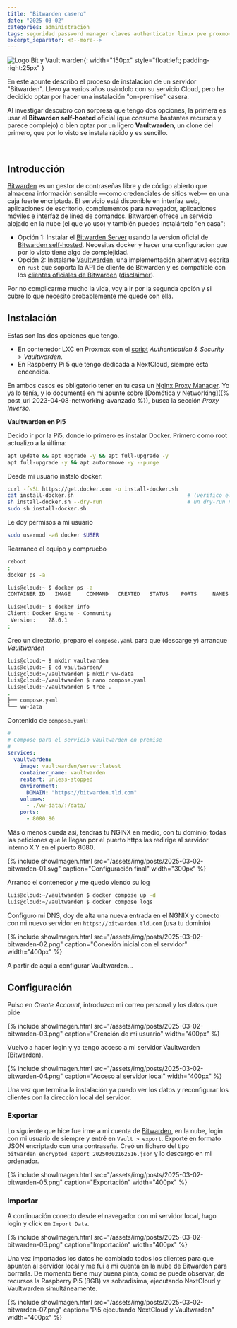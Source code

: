 ```yaml
---
title: "Bitwarden casero"
date: "2025-03-02"
categories: administración
tags: seguridad password manager claves authenticator linux pve proxmox lxc
excerpt_separator: <!--more-->
---
```


![Logo Bit y Vault warden](/assets/img/posts/logo-bitvaultwarden.svg){: width="150px" style="float:left; padding-right:25px" }

En este apunte describo el proceso de instalacion de un servidor "Bitwarden". Llevo ya varios años usándolo con su servicio Cloud, pero he decidido optar por hacer una instalación "on-premise" casera.

Al investigar descubro con sorpresa que tengo dos opciones, la primera es usar el **Bitwarden self-hosted** oficial (que consume bastantes recursos y parece complejo) o bien optar por un ligero **Vaultwarden**, un clone del primero, que por lo visto se instala rápido y es sencillo.

<br clear="left"/>
<!--more-->

## Introducción

[Bitwarden](https://bitwarden.com/es-la/open-source/) es un gestor de contraseñas libre y de código abierto que almacena información sensible —como credenciales de sitios web— en una caja fuerte encriptada. El servicio está disponible en interfaz web, aplicaciones de escritorio, complementos para navegador, aplicaciones móviles e interfaz de línea de comandos. Bitwarden ofrece un servicio alojado en la nube (el que yo uso) y también puedes instalártelo "en casa":

- Opción 1: Instalar el [Bitwarden Server](https://github.com/bitwarden/server) usando la version oficial de [Bitwarden self-hosted](https://bitwarden.com/help/install-on-premise-linux/). Necesitas docker y hacer una configuracion que por lo visto tiene algo de complejidad.
- Opción 2: Instalarte [Vaultwarden](https://github.com/dani-garcia/vaultwarden), una implementación alternativa escrita en `rust` que soporta la API de cliente de Bitwarden y es compatible con los [clientes oficiales de Bitwarden](https://bitwarden.com/download/) ([disclaimer](https://github.com/dani-garcia/vaultwarden#disclaimer)).

Por no complicarme mucho la vida, voy a ir por la segunda opción y si cubre lo que necesito probablemente me quede con ella.

## Instalación

Estas son las dos opciones que tengo.

- En contenedor LXC en Proxmox con el [script](https://community-scripts.github.io/ProxmoxVE/scripts) *Authentication & Security* > *Vaultwarden*.
- En Raspberry Pi 5 que tengo dedicada a NextCloud, siempre está encendida.

En ambos casos es obligatorio tener en tu casa un [Nginx Proxy Manager](https://nginxproxymanager.com). Yo ya lo tenía, y lo documenté en mi apunte sobre [Domótica y Networking]({% post_url 2023-04-08-networking-avanzado %}), busca la sección *Proxy Inverso*.

**Vaultwarden en Pi5**

Decido ir por la Pi5, donde lo primero es instalar Docker. Primero como root actualizo a la última:

```bash
apt update && apt upgrade -y && apt full-upgrade -y
apt full-upgrade -y && apt autoremove -y --purge
```

Desde mi usuario instalo docker:

```bash
curl -fsSL https://get.docker.com -o install-docker.sh
cat install-docker.sh                                    # (verifico el script)
sh install-docker.sh --dry-run                           # un dry-run no viene mal
sudo sh install-docker.sh
```

Le doy permisos a mi usuario

```bash
sudo usermod -aG docker $USER
```

Rearranco el equipo y compruebo

```bash
reboot
:
docker ps -a

luis@cloud:~ $ docker ps -a
CONTAINER ID   IMAGE     COMMAND   CREATED   STATUS    PORTS     NAMES

luis@cloud:~ $ docker info
Client: Docker Engine - Community
 Version:    28.0.1
:
```

Creo un directorio, preparo el `compose.yaml` para que (descarge y) arranque *Vaultwarden*

```bash
luis@cloud:~ $ mkdir vaultwarden
luis@cloud:~ $ cd vaultwarden/
luis@cloud:~/vaultwarden $ mkdir vw-data
luis@cloud:~/vaultwarden $ nano compose.yaml
luis@cloud:~/vaultwarden $ tree .
.
├── compose.yaml
└── vw-data
```

Contenido de `compose.yaml`:

```yaml
#
# Compose para el servicio vaultwarden on premise
#
services:
  vaultwarden:
    image: vaultwarden/server:latest
    container_name: vaultwarden
    restart: unless-stopped
    environment:
      DOMAIN: "https://bitwarden.tld.com"
    volumes:
      - ./vw-data/:/data/
    ports:
      - 8080:80
```

Más o menos queda asi, tendrás tu NGINX en medio, con tu dominio, todas las peticiones que le llegan por el puerto https las redirige al servidor interno X.Y en el puerto 8080.

{% include showImagen.html
      src="/assets/img/posts/2025-03-02-bitwarden-01.svg"
      caption="Configuración final"
      width="300px"
      %}

Arranco el contenedor y me quedo viendo su log

```bash
luis@cloud:~/vaultwarden $ docker compose up -d
luis@cloud:~/vaultwarden $ docker compose logs
```

Configuro mi DNS, doy de alta una nueva entrada en el NGNIX y conecto con mi nuevo servidor en `https://bitwarden.tld.com` (usa tu dominio)

{% include showImagen.html
      src="/assets/img/posts/2025-03-02-bitwarden-02.png"
      caption="Conexión inicial con el servidor"
      width="400px"
      %}

A partir de aquí a configurar Vaultwarden...

## Configuración

Pulso en *Create Account*, introduzco mi correo personal y los datos que pide

{% include showImagen.html
      src="/assets/img/posts/2025-03-02-bitwarden-03.png"
      caption="Creación de mi usuario"
      width="400px"
      %}

Vuelvo a hacer login y ya tengo acceso a mi servidor Vaultwarden (Bitwarden).

{% include showImagen.html
      src="/assets/img/posts/2025-03-02-bitwarden-04.png"
      caption="Acceso al servidor local"
      width="400px"
      %}

Una vez que termina la instalación ya puedo ver los datos y reconfigurar los clientes con la dirección local del servidor.

### Exportar

Lo siguiente que hice fue irme a mi cuenta de [Bitwarden](https://vault.bitwarden.com/#/login), en la nube, login con mi usuario de siempre y entré en `Vault > export`. Exporté en formato JSON encriptado con una contraseña. Creó un fichero del tipo `bitwarden_encrypted_export_20250302162516.json` y lo descargo en mi ordenador.

{% include showImagen.html
      src="/assets/img/posts/2025-03-02-bitwarden-05.png"
      caption="Exportación"
      width="400px"
      %}

### Importar

A continuación conecto desde el navegador con mi servidor local, hago login y click en `Import Data`.

{% include showImagen.html
      src="/assets/img/posts/2025-03-02-bitwarden-06.png"
      caption="Importación"
      width="400px"
      %}

Una vez importados los datos he cambiado todos los clientes para que apunten al servidor local y me fui a mi cuenta en la nube de Bitwarden para borrarla. De momento tiene muy buena pinta, como se puede observar, de recursos la Raspberry Pi5 (8GB) va sobradísima, ejecutando NextCloud y Vaultwarden simultáneamente.

{% include showImagen.html
      src="/assets/img/posts/2025-03-02-bitwarden-07.png"
      caption="Pi5 ejecutando NextCloud y Vaultwarden"
      width="400px"
      %}
